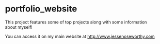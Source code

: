 # portfolio_website

This project features some of top projects along with some information about myself!

You can access it on my main website at <http://www.jessenoseworthy.com>